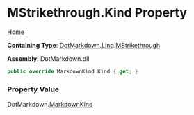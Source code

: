 <a name="_top"></a>

# MStrikethrough\.Kind Property

[Home](../../../../README.md#_top)

**Containing Type**: [DotMarkdown.Linq](../../README.md#_top)\.[MStrikethrough](../README.md#_top)

**Assembly**: DotMarkdown\.dll

```csharp
public override MarkdownKind Kind { get; }
```

### Property Value

DotMarkdown\.[MarkdownKind](../../../MarkdownKind/README.md#_top)

